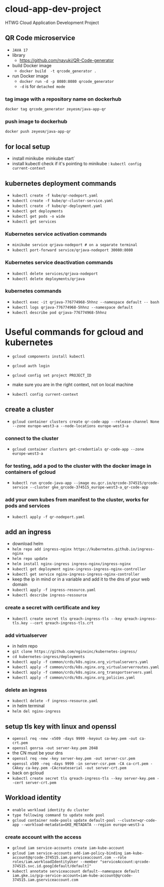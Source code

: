 # cloud-app-dev-project
HTWG Cloud Application Development Project

## QR Code microservice 
- `JAVA 17`
- library
  - https://github.com/nayuki/QR-Code-generator
- build Docker image
  - `docker build  -t qrcode_generator .`
- run Docker image
  - `docker run -d -p 8080:8080 qrcode_generator`
  - `-d` is for `detached mode`
  
### tag image with a repository name on dockerhub
`docker tag qrcode_generator zeyesm/java-app-qr`
### push image to dockerhub
`docker push zeyesm/java-app-qr`

## for local setup 
- install minikube`
`minkube start`
- install kubectl
check if it's pointing to minikube :
`kubectl config current-context` 

## kubernetes deployment commands
- `kubectl create -f kube/qr-nodeport.yaml`
- `kubectl create -f kube/qr-cluster-service.yaml`
- `kubectl create -f kube/qr-deployment.yaml`
- `kubectl get deployments`
- `kubectl get pods -o wide`
- `kubectl get services`

### Kubernetes service activation commands
- `minikube service qrjava-nodeport # on a separate terminal`
- `kubectl port-forward service/qrjava-nodeport 30080:8080`

### Kubernetes service deactivation commands
- `kubectl delete services/qrjava-nodeport`
- `kubectl delete deployments/qrjava`

### kubernetes commands 
- `kubectl exec -it qrjava-776774968-5hhnz --namespace default -- bash`
- `kubectl logs qrjava-776774968-5hhnz --namespace default`
- `kubectl describe pod qrjava-776774968-5hhnz`

# Useful commands for gcloud and kubernetes
- `gcloud components install kubectl`
- `gcloud auth login`
- `gcloud config set project PROJECT_ID`

- make sure you are in the right context, not on local machine
- `kubectl config current-context`

## create a cluster 
- `gcloud container clusters create qr-code-app --release-channel None --zone europe-west3-a --node-locations europe-west3-a`
### connect to the cluster
- `gcloud container clusters get-credentials qr-code-app --zone europe-west3-a`

### for testing, add a pod to the cluster with the docker image in containers of gcloud
- `kubectl run qrcode-java-app --image eu.gcr.io/qrcode-374515/qrcode-service --cluster gke_qrcode-374515_europe-west3-a_qr-code-app`

### add your own kubes from manifest to the cluster, works for pods and services
 - `kubectl apply -f qr-nodeport.yaml`

## add an ingress
- download helm
- `helm repo add ingress-nginx https://kubernetes.github.io/ingress-nginx`
- `helm repo update`
- `helm install nginx-ingress ingress-nginx/ingress-nginx`
- `kubectl get deployment nginx-ingress-ingress-nginx-controller`
- `kubectl get service nginx-ingress-ingress-nginx-controller`
- keep the ip in mind or in a variable and add it to the dns of your web domain
- `kubectl apply -f ingress-resource.yaml`
- `kubectl describe ingress-ressource`

### create a secret with certificate and key
- `kubectl create secret tls qreach-ingress-tls --key qreach-ingress-tls.key --cert qreach-ingress-tls.crt`

### add virtualserver
- in helm repo
- `git clone https://github.com/nginxinc/kubernetes-ingress/`
- `cd kubernetes-ingress/deployments`
- `kubectl apply -f common/crds/k8s.nginx.org_virtualservers.yaml`
- `kubectl apply -f common/crds/k8s.nginx.org_virtualserverroutes.yaml`
- `kubectl apply -f common/crds/k8s.nginx.org_transportservers.yaml`
- `kubectl apply -f common/crds/k8s.nginx.org_policies.yaml`

### delete an ingress
- `kubectl delete -f ingress-resource.yaml`
- in helm terminal
- `helm del nginx-ingress`

## setup tls key with linux and openssl
- `openssl req -new -x509 -days 9999 -keyout ca-key.pem -out ca-crt.pem`
- `openssl genrsa -out server-key.pem 2048`
- the CN must be your dns
- `openssl req -new -key server-key.pem -out server-csr.pem`
- `openssl x509 -req -days 9999 -in server-csr.pem -CA ca-crt.pem -CAkey ca-key.pem -CAcreateserial -out server-crt.pem`
- back on gcloud 
- `kubectl create secret tls qreach-ingress-tls --key server-key.pem --cert server-crt.pem`


## Workload identity
 - `enable workload identity du cluster`
 - `type following command to update node pool`
 - `gcloud container node-pools update default-pool --cluster=qr-code-app --workload-metadata=GKE_METADATA --region europe-west3-a`
 ### create account with the access
 - `gcloud iam service-accounts create iam-kube-account`
 - `gcloud iam service-accounts add-iam-policy-binding iam-kube-account@qrcode-374515.iam.gserviceaccount.com --role roles/iam.workloadIdentityUser --member "serviceAccount:qrcode-374515.svc.id.goog[default/default]"`
- `kubectl annotate serviceaccount default--namespace default iam.gke.io/gcp-service-account=iam-kube-account@qrcode-374515.iam.gserviceaccount.com`
